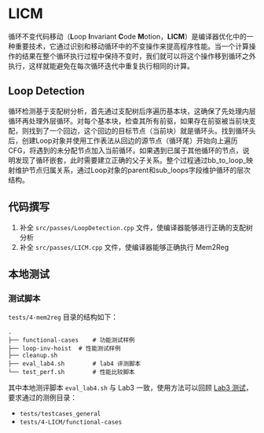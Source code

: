 # LICM

循环不变代码移动（**L**oop **I**nvariant **C**ode **M**otion，**LICM**）是编译器优化中的一种重要技术，它通过识别和移动循环中的不变操作来提高程序性能。当一个计算操作的结果在整个循环执行过程中保持不变时，我们就可以将这个操作移到循环之外执行，这样就能避免在每次循环迭代中重复执行相同的计算。

## Loop Detection

循环检测基于支配树分析，首先通过支配树后序遍历基本块，这确保了先处理内层循环再处理外层循环。对每个基本块，检查其所有前驱，如果存在前驱被当前块支配，则找到了一个回边，这个回边的目标节点（当前块）就是循环头。找到循环头后，创建Loop对象并使用工作表法从回边的源节点（循环尾）开始向上遍历CFG，将遇到的未分配节点加入当前循环。如果遇到已属于其他循环的节点，说明发现了循环嵌套，此时需要建立正确的父子关系。整个过程通过bb_to_loop_映射维护节点归属关系，通过Loop对象的parent和sub_loops字段维护循环的层次结构。


## 代码撰写

1. 补全 `src/passes/LoopDetection.cpp` 文件，使编译器能够进行正确的支配树分析
2. 补全 `src/passes/LICM.cpp` 文件，使编译器能够正确执行 Mem2Reg

## 本地测试

### 测试脚本

`tests/4-mem2reg` 目录的结构如下：

```
.
├── functional-cases	# 功能测试样例
├── loop-inv-hoist	# 性能测试样例
├── cleanup.sh
├── eval_lab4.sh		# lab4 评测脚本
└── test_perf.sh		# 性能比较脚本
```

其中本地测评脚本 `eval_lab4.sh` 与 Lab3 一致，使用方法可以回顾 [Lab3 测试](../lab3/guidance.md#测试)，要求通过的测例目录：

- `tests/testcases_general`
- `tests/4-LICM/functional-cases`